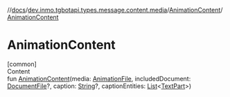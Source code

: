//[docs](../../../index.md)/[dev.inmo.tgbotapi.types.message.content.media](../index.md)/[AnimationContent](index.md)/[AnimationContent](-animation-content.md)



# AnimationContent  
[common]  
Content  
fun [AnimationContent](-animation-content.md)(media: [AnimationFile](../../dev.inmo.tgbotapi.types.files/-animation-file/index.md), includedDocument: [DocumentFile](../../dev.inmo.tgbotapi.types.files/-document-file/index.md)?, caption: [String](https://kotlinlang.org/api/latest/jvm/stdlib/kotlin/-string/index.html)?, captionEntities: [List](https://kotlinlang.org/api/latest/jvm/stdlib/kotlin.collections/-list/index.html)<[TextPart](../../dev.inmo.tgbotapi.CommonAbstracts/-text-part/index.md)>)  



